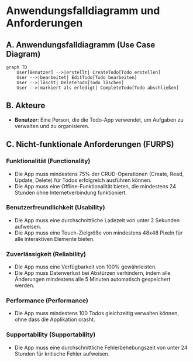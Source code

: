 # Anwendungsfalldiagramm und Anforderungen

## A. Anwendungsfalldiagramm (Use Case Diagram)

```mermaid
graph TD
    User[Benutzer] -->|erstellt| CreateTodo[Todo erstellen]
    User -->|bearbeitet| EditTodo[Todo bearbeiten]
    User -->|löscht| DeleteTodo[Todo löschen]
    User -->|markiert als erledigt| CompleteTodo[Todo abschließen]
```

## B. Akteure

- **Benutzer**: Eine Person, die die Todo-App verwendet, um Aufgaben zu verwalten und zu organisieren.

## C. Nicht-funktionale Anforderungen (FURPS)

### Funktionalität (Functionality)

- Die App muss mindestens 75% der CRUD-Operationen (Create, Read, Update, Delete) für Todos erfolgreich ausführen können.
- Die App muss eine Offline-Funktionalität bieten, die mindestens 24 Stunden ohne Internetverbindung funktioniert.

### Benutzerfreundlichkeit (Usability)

- Die App muss eine durchschnittliche Ladezeit von unter 2 Sekunden aufweisen.
- Die App muss eine Touch-Zielgröße von mindestens 48x48 Pixeln für alle interaktiven Elemente bieten.

### Zuverlässigkeit (Reliability)

- Die App muss eine Verfügbarkeit von 100% gewährleisten.
- Die App muss Datenverlust bei Abstürzen verhindern, indem alle Änderungen mindestens alle 5 Minuten automatisch gespeichert werden.

### Performance (Performance)

- Die App muss mindestens 100 Todos gleichzeitig verwalten können, ohne dass die Applikation crasht.

### Supportability (Supportability)

- Die App muss eine durchschnittliche Fehlerbehebungszeit von unter 24 Stunden für kritische Fehler aufweisen.
